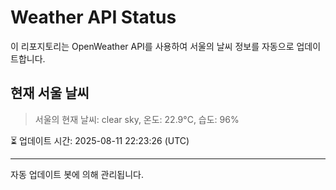 
# Weather API Status

이 리포지토리는 OpenWeather API를 사용하여 서울의 날씨 정보를 자동으로 업데이트합니다.

## 현재 서울 날씨
> 서울의 현재 날씨: clear sky, 온도: 22.9°C, 습도: 96%

⏳ 업데이트 시간: 2025-08-11 22:23:26 (UTC)

---
자동 업데이트 봇에 의해 관리됩니다.

